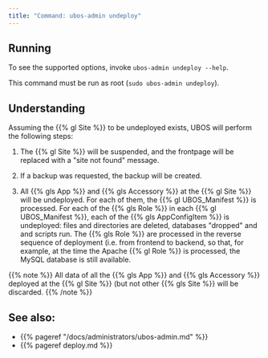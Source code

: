 ```yaml
---
title: "Command: ubos-admin undeploy"
---
```


## Running

To see the supported options, invoke ``ubos-admin undeploy --help``.

This command must be run as root (``sudo ubos-admin undeploy``).

## Understanding

Assuming the {{% gl Site %}} to be undeployed exists, UBOS will perform the
following steps:

1. The {{% gl Site %}} will be suspended, and the frontpage will be replaced with a
   "site not found" message.

1. If a backup was requested, the backup will be created.

1. All {{% gls App %}} and {{% gls Accessory %}} at the {{% gl Site %}} will be
   undeployed. For each of them, the {{% gl UBOS_Manifest %}} is processed. For each of
   the {{% gls Role %}} in each {{% gl UBOS_Manifest %}}, each of the {{% gls AppConfigItem %}}
   is undeployed: files and directories are deleted, databases "dropped" and
   and scripts run. The {{% gls Role %}} are processed in the reverse sequence of
   deployment (i.e. from frontend to backend, so that, for example, at the time the
   Apache {{% gl Role %}} is processed, the MySQL database is still available.

{{% note %}}
All data of all the {{% gls App %}} and {{% gls Accessory %}} deployed at
the {{% gl Site %}} (but not other {{% gls Site %}} will be discarded.
{{% /note %}}

## See also:

* {{% pageref "/docs/administrators/ubos-admin.md" %}}
* {{% pageref deploy.md %}}
